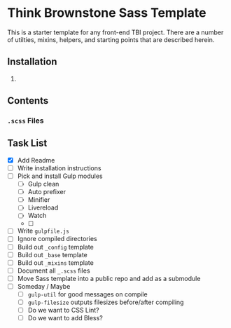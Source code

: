 # Think Brownstone Sass Template

This is a starter template for any front-end TBI project. There are a number of utilties, mixins, helpers, and starting points that are described herein.

## Installation

1. 

## Contents

### `.scss` Files

## Task List

- [x] Add Readme
- [ ] Write installation instructions
- [ ] Pick and install Gulp modules
	- [ ] Gulp clean
	- [ ] Auto prefixer
	- [ ] Minifier
	- [ ] Livereload
	- [ ] Watch
	- [ ] 
- [ ] Write `gulpfile.js`
- [ ] Ignore compiled directories
- [ ] Build out `_config` template
- [ ] Build out `_base` template
- [ ] Build out `_mixins` template
- [ ] Document all `_.scss` files
- [ ] Move Sass template into a public repo and add as a submodule
- [ ] Someday / Maybe
	- [ ] `gulp-util` for good messages on compile
	- [ ] `gulp-filesize` outputs filesizes before/after compiling
	- [ ] Do we want to CSS Lint?
	- [ ] Do we want to add Bless?